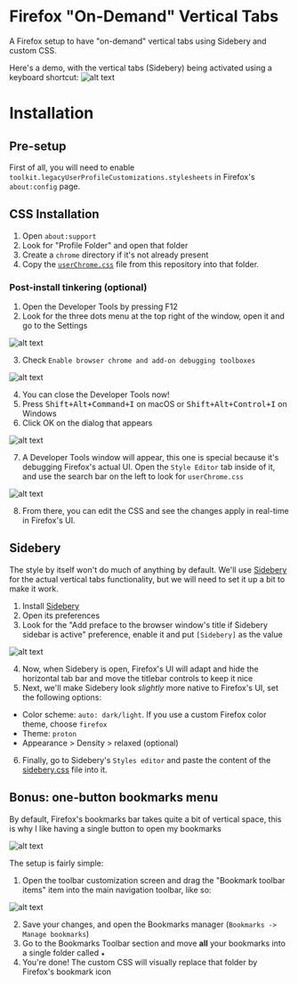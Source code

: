 # Firefox "On-Demand" Vertical Tabs

A Firefox setup to have "on-demand" vertical tabs using Sidebery and custom CSS.

Here's a demo, with the vertical tabs (Sidebery) being activated using a keyboard shortcut:
![alt text](meta/vertical-tabs-demo.gif)

# Installation

## Pre-setup

First of all, you will need to enable `toolkit.legacyUserProfileCustomizations.stylesheets` in Firefox's `about:config` page.

## CSS Installation

1. Open `about:support`
2. Look for "Profile Folder" and open that folder
3. Create a `chrome` directory if it's not already present
4. Copy the [`userChrome.css`](./userChrome.css) file from this repository into that folder.

### Post-install tinkering (optional)

1. Open the Developer Tools by pressing F12
2. Look for the three dots menu at the top right of the window, open it and go to the Settings

![alt text](meta/devtools-settings.png)

3. Check `Enable browser chrome and add-on debugging toolboxes`

![alt text](meta/devtools-settings-remote.png)

4. You can close the Developer Tools now!
5. Press <kbd>Shift+Alt+Command+I</kbd> on macOS or <kbd>Shift+Alt+Control+I</kbd> on Windows
6. Click OK on the dialog that appears

![alt text](meta/remote-debug-dialog.png)

7. A Developer Tools window will appear, this one is special because it's debugging Firefox's actual UI. Open the `Style Editor` tab inside of it, and use the search bar on the left to look for `userChrome.css`

![alt text](meta/devtools-userchrome.png)

8. From there, you can edit the CSS and see the changes apply in real-time in Firefox's UI.

## Sidebery

The style by itself won't do much of anything by default. We'll use [Sidebery](https://addons.mozilla.org/en-US/firefox/addon/sidebery/) for the actual vertical tabs functionality, but we will need to set it up a bit to make it work.

1. Install [Sidebery](https://addons.mozilla.org/en-US/firefox/addon/sidebery/)
2. Open its preferences
3. Look for the "Add preface to the browser window's title if Sidebery sidebar is active" preference, enable it and put `[Sidebery]` as the value

![alt text](meta/sidebery-preferences.png)

4. Now, when Sidebery is open, Firefox's UI will adapt and hide the horizontal tab bar and move the titlebar controls to keep it nice
5. Next, we'll make Sidebery look _slightly_ more native to Firefox's UI, set the following options:

- Color scheme: `auto: dark/light`. If you use a custom Firefox color theme, choose `firefox`
- Theme: `proton`
- Appearance > Density > relaxed (optional)

6. Finally, go to Sidebery's `Styles editor` and paste the content of the [sidebery.css](./sidebery.css) file into it.

## Bonus: one-button bookmarks menu

By default, Firefox's bookmarks bar takes quite a bit of vertical space, this is why I like having a single button to open my bookmarks

![alt text](meta/bookmarks-button.png)

The setup is fairly simple:

1. Open the toolbar customization screen and drag the "Bookmark toolbar items" item into the main navigation toolbar, like so:

![alt text](meta/customization-screen-toolbar.png)

2. Save your changes, and open the Bookmarks manager (`Bookmarks -> Manage bookmarks`)
3. Go to the Bookmarks Toolbar section and move **all** your bookmarks into a single folder called `★`
4. You're done! The custom CSS will visually replace that folder by Firefox's bookmark icon
